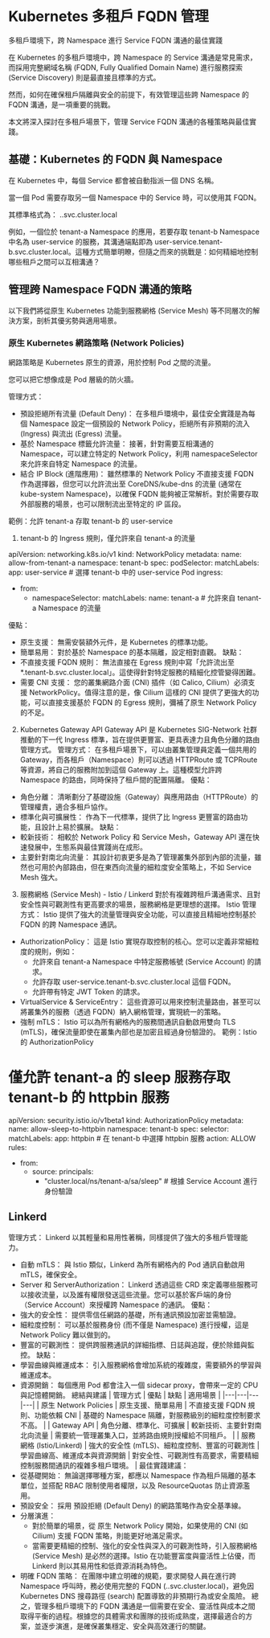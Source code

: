 # Kubernetes 多租戶 FQDN 管理

多租戶環境下，跨 Namespace 進行 Service FQDN 溝通的最佳實踐

在 Kubernetes 的多租戶環境中，跨 Namespace 的 Service 溝通是常見需求，而採用完整網域名稱 (FQDN, Fully Qualified Domain Name) 進行服務探索 (Service Discovery) 則是最直接且標準的方式。

然而，如何在確保租戶隔離與安全的前提下，有效管理這些跨 Namespace 的 FQDN 溝通，是一項重要的挑戰。

本文將深入探討在多租戶場景下，管理 Service FQDN 溝通的各種策略與最佳實踐。

## 基礎：Kubernetes 的 FQDN 與 Namespace

在 Kubernetes 中，每個 Service 都會被自動指派一個 DNS 名稱。

當一個 Pod 需要存取另一個 Namespace 中的 Service 時，可以使用其 FQDN。

其標準格式為：
<service-name>.<namespace-name>.svc.cluster.local

例如，一個位於 tenant-a Namespace 的應用，若要存取 tenant-b Namespace 中名為 user-service 的服務，其溝通端點即為 user-service.tenant-b.svc.cluster.local。這種方式簡單明瞭，但隨之而來的挑戰是：如何精細地控制哪些租戶之間可以互相溝通？

## 管理跨 Namespace FQDN 溝通的策略

以下我們將從原生 Kubernetes 功能到服務網格 (Service Mesh) 等不同層次的解決方案，剖析其優劣勢與適用場景。

### 原生 Kubernetes 網路策略 (Network Policies)

網路策略是 Kubernetes 原生的資源，用於控制 Pod 之間的流量。

您可以把它想像成是 Pod 層級的防火牆。

管理方式：
 * 預設拒絕所有流量 (Default Deny)： 在多租戶環境中，最佳安全實踐是為每個 Namespace 設定一個預設的 Network Policy，拒絕所有非預期的流入 (Ingress) 與流出 (Egress) 流量。
 * 基於 Namespace 標籤允許流量： 接著，針對需要互相溝通的 Namespace，可以建立特定的 Network Policy，利用 namespaceSelector 來允許來自特定 Namespace 的流量。
 * 結合 IP Block (進階應用)： 雖然標準的 Network Policy 不直接支援 FQDN 作為選擇器，但您可以允許流出至 CoreDNS/kube-dns 的流量 (通常在 kube-system Namespace)，以確保 FQDN 能夠被正常解析。對於需要存取外部服務的場景，也可以限制流出至特定的 IP 區段。

範例：允許 tenant-a 存取 tenant-b 的 user-service

1. tenant-b 的 Ingress 規則，僅允許來自 tenant-a 的流量

apiVersion: networking.k8s.io/v1
kind: NetworkPolicy
metadata:
  name: allow-from-tenant-a
  namespace: tenant-b
spec:
  podSelector:
    matchLabels:
      app: user-service # 選擇 tenant-b 中的 user-service Pod
  ingress:
  - from:
    - namespaceSelector:
        matchLabels:
          name: tenant-a # 允許來自 tenant-a Namespace 的流量

優點：
 * 原生支援： 無需安裝額外元件，是 Kubernetes 的標準功能。
 * 簡單易用： 對於基於 Namespace 的基本隔離，設定相對直觀。
缺點：
 * 不直接支援 FQDN 規則： 無法直接在 Egress 規則中寫「允許流出至 *.tenant-b.svc.cluster.local」。這使得針對特定服務的精細化控管變得困難。
 * 需要 CNI 支援： 您的叢集網路介面 (CNI) 插件（如 Calico, Cilium）必須支援 NetworkPolicy。值得注意的是，像 Cilium 這樣的 CNI 提供了更強大的功能，可以直接支援基於 FQDN 的 Egress 規則，彌補了原生 Network Policy 的不足。
2. Kubernetes Gateway API
Gateway API 是 Kubernetes SIG-Network 社群推動的下一代 Ingress 標準，旨在提供更豐富、更具表達力且角色分離的路由管理方式。
管理方式：
在多租戶場景下，可以由叢集管理員定義一個共用的 Gateway，而各租戶（Namespace）則可以透過 HTTPRoute 或 TCPRoute 等資源，將自己的服務附加到這個 Gateway 上。這種模型允許跨 Namespace 的路由，同時保持了租戶間的配置隔離。
優點：
 * 角色分離： 清晰劃分了基礎設施（Gateway）與應用路由（HTTPRoute）的管理權責，適合多租戶協作。
 * 標準化與可擴展性： 作為下一代標準，提供了比 Ingress 更豐富的路由功能，且設計上易於擴展。
缺點：
 * 較新技術： 相較於 Network Policy 和 Service Mesh，Gateway API 還在快速發展中，生態系與最佳實踐尚在成形。
 * 主要針對南北向流量： 其設計初衷更多是為了管理叢集外部到內部的流量，雖然也可用於內部路由，但在東西向流量的細粒度安全策略上，不如 Service Mesh 強大。
3. 服務網格 (Service Mesh) - Istio / Linkerd
對於有複雜跨租戶溝通需求、且對安全性與可觀測性有更高要求的場景，服務網格是更理想的選擇。
Istio
管理方式：
Istio 提供了強大的流量管理與安全功能，可以直接且精細地控制基於 FQDN 的跨 Namespace 通訊。
 * AuthorizationPolicy： 這是 Istio 實現存取控制的核心。您可以定義非常細粒度的規則，例如：
   * 允許來自 tenant-a Namespace 中特定服務帳號 (Service Account) 的請求。
   * 允許存取 user-service.tenant-b.svc.cluster.local 這個 FQDN。
   * 允許帶有特定 JWT Token 的請求。
 * VirtualService & ServiceEntry： 這些資源可以用來控制流量路由，甚至可以將叢集外的服務（透過 FQDN）納入網格管理，實現統一的策略。
 * 強制 mTLS： Istio 可以為所有網格內的服務間通訊自動啟用雙向 TLS (mTLS)，確保流量即使在叢集內部也是加密且經過身份驗證的。
範例：Istio 的 AuthorizationPolicy
# 僅允許 tenant-a 的 sleep 服務存取 tenant-b 的 httpbin 服務
apiVersion: security.istio.io/v1beta1
kind: AuthorizationPolicy
metadata:
  name: allow-sleep-to-httpbin
  namespace: tenant-b
spec:
  selector:
    matchLabels:
      app: httpbin # 在 tenant-b 中選擇 httpbin 服務
  action: ALLOW
  rules:
  - from:
    - source:
        principals:
        - "cluster.local/ns/tenant-a/sa/sleep" # 根據 Service Account 進行身份驗證

## Linkerd
管理方式：
Linkerd 以其輕量和易用性著稱，同樣提供了強大的多租戶管理能力。
 * 自動 mTLS： 與 Istio 類似，Linkerd 為所有網格內的 Pod 通訊自動啟用 mTLS，確保安全。
 * Server 和 ServerAuthorization： Linkerd 透過這些 CRD 來定義哪些服務可以接收流量，以及誰有權限發送這些流量。您可以基於客戶端的身份（Service Account）來授權跨 Namespace 的通訊。
優點：
 * 強大的安全性： 提供零信任網路的基礎，所有通訊預設加密並需驗證。
 * 細粒度控制： 可以基於服務身份 (而不僅是 Namespace) 進行授權，這是 Network Policy 難以做到的。
 * 豐富的可觀測性： 提供跨服務通訊的詳細指標、日誌與追蹤，便於除錯與監控。
缺點：
 * 學習曲線與維運成本： 引入服務網格會增加系統的複雜度，需要額外的學習與維運成本。
 * 資源開銷： 每個應用 Pod 都會注入一個 sidecar proxy，會帶來一定的 CPU 與記憶體開銷。
總結與建議
| 管理方式 | 優點 | 缺點 | 適用場景 |
|---|---|---|---|
| 原生 Network Policies | 原生支援、簡單易用 | 不直接支援 FQDN 規則、功能依賴 CNI | 基礎的 Namespace 隔離，對服務級別的細粒度控制要求不高。 |
| Gateway API | 角色分離、標準化、可擴展 | 較新技術、主要針對南北向流量 | 需要統一管理叢集入口，並將路由規則授權給不同租戶。 |
| 服務網格 (Istio/Linkerd) | 強大的安全性 (mTLS)、細粒度控制、豐富的可觀測性 | 學習曲線高、維運成本與資源開銷 | 對安全性、可觀測性有高要求，需要精細控制服務間通訊的複雜多租戶環境。 |
最佳實踐建議：
 * 從基礎開始： 無論選擇哪種方案，都應以 Namespace 作為租戶隔離的基本單位，並搭配 RBAC 限制使用者權限，以及 ResourceQuotas 防止資源濫用。
 * 預設安全： 採用 預設拒絕 (Default Deny) 的網路策略作為安全基準線。
 * 分層演進：
   * 對於簡單的場景，從 原生 Network Policy 開始，如果使用的 CNI (如 Cilium) 支援 FQDN 策略，則能更好地滿足需求。
   * 當需要更精細的控制、強化的安全性與深入的可觀測性時，引入服務網格 (Service Mesh) 是必然的選擇。Istio 在功能豐富度與靈活性上佔優，而 Linkerd 則以其易用性和低資源消耗為特色。
 * 明確 FQDN 策略： 在團隊中建立明確的規範，要求開發人員在進行跨 Namespace 呼叫時，務必使用完整的 FQDN (<service>.<namespace>.svc.cluster.local)，避免因 Kubernetes DNS 搜尋路徑 (search) 配置導致的非預期行為或安全風險。
總之，管理多租戶環境下的 FQDN 溝通是一個需要在安全、靈活性與成本之間取得平衡的過程。根據您的具體需求和團隊的技術成熟度，選擇最適合的方案，並逐步演進，是確保叢集穩定、安全與高效運行的關鍵。
